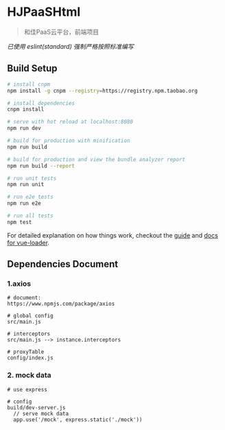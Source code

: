 # HJPaaSHtml

> 和佳PaaS云平台，前端项目

_已使用 eslint(standard) 强制严格按照标准编写_

## Build Setup

``` bash
# install cnpm
npm install -g cnpm --registry=https://registry.npm.taobao.org

# install dependencies
cnpm install

# serve with hot reload at localhost:8080
npm run dev

# build for production with minification
npm run build

# build for production and view the bundle analyzer report
npm run build --report

# run unit tests
npm run unit

# run e2e tests
npm run e2e

# run all tests
npm test
```

For detailed explanation on how things work, checkout the [guide](http://vuejs-templates.github.io/webpack/) and [docs for vue-loader](http://vuejs.github.io/vue-loader).


## Dependencies Document


### 1.axios
```text
# document:
https://www.npmjs.com/package/axios

# global config
src/main.js

# interceptors
src/main.js --> instance.interceptors

# proxyTable
config/index.js
```

### 2. mock data
```text
# use express 

# config
build/dev-server.js
  // serve mock data
  app.use('/mock', express.static('./mock'))
```
